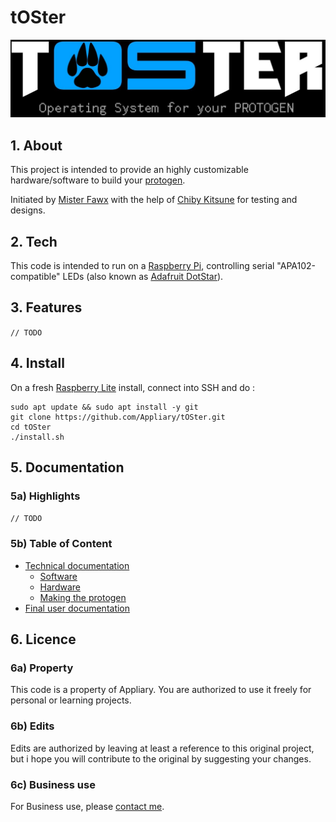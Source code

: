 # tOSter

![tOSter: Operating System for your PROTOGEN](/resources/logo.png)

## 1. About

  This project is intended to provide an highly customizable hardware/software to build your [protogen](/docs/protogen.md).

Initiated by [Mister Fawx](https://linktr.ee/mr.fawx) with the help of [Chiby Kitsune](https://www.instagram.com/chibypixy/) for testing and designs.

## 2. Tech

This code is intended to run on a [Raspberry Pi](/docs/tech/hardware/raspberry.md), controlling serial "APA102-compatible" LEDs (also known as [Adafruit DotStar](/docs/tech/hardware/leds.md)).

## 3. Features

`// TODO`

## 4. Install

On a fresh [Raspberry Lite](/docs/tech/software/os.md) install, connect into SSH and do :
```
sudo apt update && sudo apt install -y git
git clone https://github.com/Appliary/tOSter.git
cd tOSter
./install.sh
```

## 5. Documentation

### 5a) Highlights

`// TODO`

### 5b) Table of Content

- [Technical documentation](/docs/tech.md)
  - [Software](/docs/tech/software.md)
  - [Hardware](/docs/tech/hardware.md)
  - [Making the protogen](/docs/tech/making.md)
- [Final user documentation](/docs/user.md)

## 6. Licence

### 6a) Property

This code is a property of Appliary. You are authorized to use it freely for personal or learning projects.

### 6b) Edits

Edits are authorized by leaving at least a reference to this original project, but i hope you will contribute to the original by suggesting your changes.

### 6c) Business use

For Business use, please [contact me](https://linktr.ee/mr.fawx).
